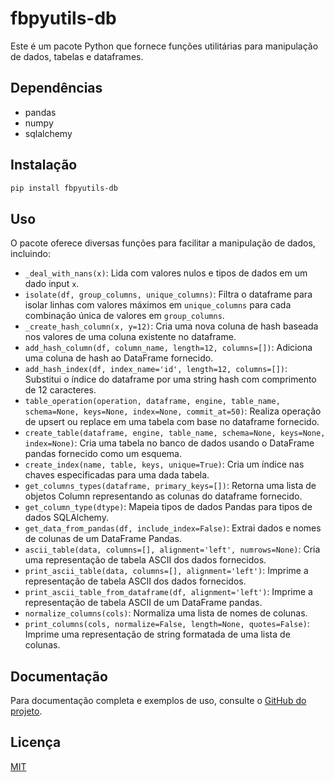 # fbpyutils-db

Este é um pacote Python que fornece funções utilitárias para manipulação de dados, tabelas e dataframes.

## Dependências

*   pandas
*   numpy
*   sqlalchemy

## Instalação

```bash
pip install fbpyutils-db
```

## Uso

O pacote oferece diversas funções para facilitar a manipulação de dados, incluindo:

*   `_deal_with_nans(x)`: Lida com valores nulos e tipos de dados em um dado input `x`.
*   `isolate(df, group_columns, unique_columns)`: Filtra o dataframe para isolar linhas com valores máximos em `unique_columns` para cada combinação única de valores em `group_columns`.
*   `_create_hash_column(x, y=12)`: Cria uma nova coluna de hash baseada nos valores de uma coluna existente no dataframe.
*   `add_hash_column(df, column_name, length=12, columns=[])`: Adiciona uma coluna de hash ao DataFrame fornecido.
*   `add_hash_index(df, index_name='id', length=12, columns=[])`: Substitui o índice do dataframe por uma string hash com comprimento de 12 caracteres.
*   `table_operation(operation, dataframe, engine, table_name, schema=None, keys=None, index=None, commit_at=50)`: Realiza operação de upsert ou replace em uma tabela com base no dataframe fornecido.
*   `create_table(dataframe, engine, table_name, schema=None, keys=None, index=None)`: Cria uma tabela no banco de dados usando o DataFrame pandas fornecido como um esquema.
*   `create_index(name, table, keys, unique=True)`: Cria um índice nas chaves especificadas para uma dada tabela.
*   `get_columns_types(dataframe, primary_keys=[])`: Retorna uma lista de objetos Column representando as colunas do dataframe fornecido.
*   `get_column_type(dtype)`: Mapeia tipos de dados Pandas para tipos de dados SQLAlchemy.
*   `get_data_from_pandas(df, include_index=False)`: Extrai dados e nomes de colunas de um DataFrame Pandas.
*   `ascii_table(data, columns=[], alignment='left', numrows=None)`: Cria uma representação de tabela ASCII dos dados fornecidos.
*   `print_ascii_table(data, columns=[], alignment='left')`: Imprime a representação de tabela ASCII dos dados fornecidos.
*   `print_ascii_table_from_dataframe(df, alignment='left')`: Imprime a representação de tabela ASCII de um DataFrame pandas.
*   `normalize_columns(cols)`: Normaliza uma lista de nomes de colunas.
*   `print_columns(cols, normalize=False, length=None, quotes=False)`: Imprime uma representação de string formatada de uma lista de colunas.

## Documentação

Para documentação completa e exemplos de uso, consulte o [GitHub do projeto](https://github.com/seu-usuario/fbpyutils-db).

## Licença

[MIT](LICENSE)